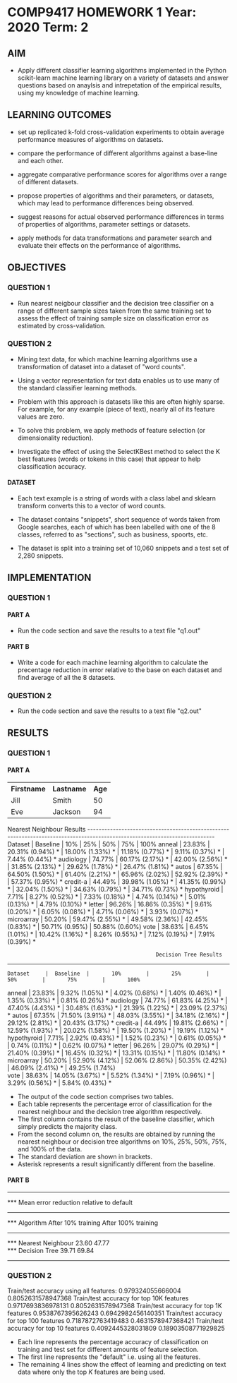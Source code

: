 # COMP9417      HOMEWORK 1      Year: 2020 Term: 2

## AIM
- Apply different classifier learning algorithms implemented in the Python scikit-learn machine learning library on a variety of datasets and answer questions based on anaylsis and intrepetation of the empirical results, using my knowledge of machine learning.

## LEARNING OUTCOMES
- set up replicated k-fold cross-validation experiments to obtain average performance measures of algorithms on datasets.

- compare the performance of different algorithms against a base-line and each other.

- aggregate comparative performance scores for algorithms over a range of different datasets.

- propose properties of algorithms and their parameters, or datasets, which may lead to performance differences being observed.

- suggest reasons for actual observed performance differences in terms of properties of algorithms, parameter settings or datasets.

- apply methods for data transformations and parameter search and evaluate their effects on the performance of algorithms.

## OBJECTIVES

### QUESTION 1

- Run nearest neigbour classifier and the decision tree classifier on a range of different sample sizes taken from the same training set to assess the effect of training sample size on classification error as estimated by cross-validation.

### QUESTION 2

- Mining text data, for which machine learning algorithms use a transformation of dataset into a dataset of "word counts".

- Using a vector representation for text data enables us to use many of the standard classifier learning methods.

- Problem with this approach is datasets like this are often highly sparse. For example, for any example (piece of text), nearly all of its feature values are zero.

- To solve this problem, we apply methods of feature selection (or dimensionality reduction).

- Investigate the effect of using the SelectKBest method to select the K best features (words or tokens in this case) that appear to help classification accuracy.

#### DATASET

- Each text example  is a string of words with a class label and sklearn transform converts this to a vector of word counts.

- The dataset contains "snippets", short sequence of words taken from Google searches, each of which has been labelled with one of the 8 classes, referred to as "sections", such as business, spoorts, etc.

- The dataset is split into a training set of 10,060 snippets and a test set of 2,280 snippets.


## IMPLEMENTATION

### QUESTION 1

#### PART A

- Run the code section and save the results to a text file "q1.out"

#### PART B

- Write a code for each machine learning algorithm to calculate the precentage reduction in error relative to the base on each dataset and find average of all the 8 datasets.

### QUESTION 2

- Run the code section and save the results to a text file "q2.out"


## RESULTS

### QUESTION 1

#### PART A

<table style="width:100%">
  <tr>
    <th>Firstname</th>
    <th>Lastname</th>
    <th>Age</th>
  </tr>
  <tr>
    <td>Jill</td>
    <td>Smith</td>
    <td>50</td>
  </tr>
  <tr>
    <td>Eve</td>
    <td>Jackson</td>
    <td>94</td>
  </tr>
</table>
                                                 Nearest Neighbour Results                                                 
---------------------------------------------------------------------------------------------------------------------------
    Dataset     |  Baseline  |       10%        |       25%        |       50%        |       75%        |       100%      
anneal          |     23.83% | 20.31% (0.94%) * | 18.00% (1.33%) * | 11.18% (0.77%) * |  9.11% (0.37%) * |  7.44% (0.44%) *
audiology       |     74.77% | 60.17% (2.17%) * | 42.00% (2.56%) * | 31.85% (2.13%) * | 29.62% (1.78%) * | 26.47% (1.81%) *
autos           |     67.35% | 64.50% (1.50%) * | 61.40% (2.21%) * | 65.96% (2.02%)   | 52.92% (2.39%) * | 57.37% (0.95%) *
credit-a        |     44.49% | 39.98% (1.05%) * | 41.35% (0.99%) * | 32.04% (1.50%) * | 34.63% (0.79%) * | 34.71% (0.73%) *
hypothyroid     |      7.71% |  8.27% (0.52%) * |  7.33% (0.18%) * |  4.74% (0.14%) * |  5.01% (0.13%) * |  4.79% (0.10%) *
letter          |     96.26% | 16.86% (0.35%) * |  9.61% (0.20%) * |  6.05% (0.08%) * |  4.71% (0.06%) * |  3.93% (0.07%) *
microarray      |     50.20% | 59.47% (2.55%) * | 49.58% (2.36%)   | 42.45% (0.83%) * | 50.71% (0.95%)   | 50.88% (0.60%)  
vote            |     38.63% |  6.45% (1.01%) * | 10.42% (1.16%) * |  8.26% (0.55%) * |  7.12% (0.19%) * |  7.91% (0.39%) *

                                                   Decision Tree Results                                                   
---------------------------------------------------------------------------------------------------------------------------
    Dataset     |  Baseline  |       10%        |       25%        |       50%        |       75%        |       100%      
anneal          |     23.83% |  9.32% (1.05%) * |  4.02% (0.68%) * |  1.40% (0.46%) * |  1.35% (0.33%) * |  0.81% (0.26%) *
audiology       |     74.77% | 61.83% (4.25%) * | 47.40% (4.43%) * | 30.48% (1.63%) * | 21.39% (1.22%) * | 23.09% (2.37%) *
autos           |     67.35% | 71.50% (3.91%) * | 48.03% (3.55%) * | 34.18% (2.16%) * | 29.12% (2.81%) * | 20.43% (3.17%) *
credit-a        |     44.49% | 19.81% (2.66%) * | 12.59% (1.93%) * | 20.02% (1.58%) * | 19.50% (1.20%) * | 19.19% (1.12%) *
hypothyroid     |      7.71% |  2.92% (0.43%) * |  1.52% (0.23%) * |  0.61% (0.05%) * |  0.74% (0.11%) * |  0.62% (0.07%) *
letter          |     96.26% | 29.07% (0.29%) * | 21.40% (0.39%) * | 16.45% (0.32%) * | 13.31% (0.15%) * | 11.80% (0.14%) *
microarray      |     50.20% | 52.90% (4.12%)   | 52.06% (2.86%)   | 50.35% (2.42%)   | 46.09% (2.41%) * | 49.25% (1.74%)  
vote            |     38.63% | 14.05% (3.67%) * |  5.52% (1.34%) * |  7.19% (0.96%) * |  3.29% (0.56%) * |  5.84% (0.43%) *

- The output of the code section comprises two tables.
- Each table represents the percentage error of classification for the nearest neighbour and the decision tree algorithm respectively.
- The first column contains the result of the baseline classifier, which simply predicts the majority class.
- From the second column on, the results are obtained by running the nearest neighbour or decision tree algorithms on 10%, 25%, 50%, 75%, and 100% of the data.
- The standard deviation are shown in brackets.
- Asterisk represents a result significantly different from the baseline.


#### PART B

********************************************************************************
***                 Mean error reduction relative to default                    
********************************************************************************
*** Algorithm            After 10% training	After 100% training                
********************************************************************************
*** Nearest Neighbour      23.60                    47.77                       
*** Decision Tree          39.71                    69.84                       
********************************************************************************

### QUESTION 2

Train/test accuracy using all features:  0.979324055666004 0.8052631578947368
Train/test accuracy for top 10K features 0.9717693836978131 0.8052631578947368
Train/test accuracy for top 1K features 0.9538767395626243 0.6942982456140351
Train/test accuracy for top 100 features 0.7187872763419483 0.4631578947368421
Train/test accuracy for top 10 features 0.4092445328031809 0.18903508771929825

- Each line represents the percentage accuracy of classification on training and test set for different amounts of feature selection.
- The first line represents the "default" i.e. using all the features.
- The remaining 4 lines show the effect of learning and predicting on text data where only the top $K$ features are being used.
